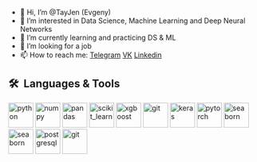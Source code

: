 - 👋 Hi, I’m @TayJen (Evgeny)
- 👀 I’m interested in Data Science, Machine Learning and Deep Neural Networks
- 🌱 I’m currently learning and practicing DS & ML
- 💞️ I’m looking for a job
- 📫 How to reach me:
  [Telegram](https://t.me/holy_guacamole0 "Telegram")
  [VK](https://vk.com/nobody_tayjen "VK")
  [Linkedin](https://www.linkedin.com/in/evgeny-taychinov/)

         
<h2> 🛠 &nbsp;Languages & Tools</h2>
<p align="left">
<img src="https://cdn.jsdelivr.net/gh/devicons/devicon/icons/python/python-original.svg" alt="python" width="50" height="50" />         
<img src="https://cdn.jsdelivr.net/gh/devicons/devicon/icons/numpy/numpy-original.svg" alt="numpy" width="50" height="50" /> 
<img src="https://cdn.jsdelivr.net/gh/devicons/devicon/icons/pandas/pandas-original.svg" alt="pandas" width="50" height="50" />
<img src="https://upload.wikimedia.org/wikipedia/commons/0/05/Scikit_learn_logo_small.svg" alt="scikit_learn" width="50" height="50"/>
<img src="https://res.cloudinary.com/crunchbase-production/image/upload/c_lpad,h_256,w_256,f_auto,q_auto:eco,dpr_1/vqzfmqnwwgfzcoc5r9dr" alt="xgboost" width="50" height="50" />
<img src="https://upload.wikimedia.org/wikipedia/commons/c/cc/CatBoostLogo.png" alt="git" width="50" height="50" />
<img src="https://upload.wikimedia.org/wikipedia/commons/thumb/a/ae/Keras_logo.svg/512px-Keras_logo.svg.png" alt="keras" width="50" height="50" />
<img src="https://cdn.jsdelivr.net/gh/devicons/devicon/icons/pytorch/pytorch-original.svg" alt="pytorch" width="50" height="50" />
<img src="https://upload.wikimedia.org/wikipedia/commons/thumb/8/84/Matplotlib_icon.svg/1200px-Matplotlib_icon.svg.png" alt="seaborn" width="50" height="50"/>
<img src="https://seaborn.pydata.org/_images/logo-mark-lightbg.svg" alt="seaborn" width="50" height="50"/>
<img src="https://cdn.jsdelivr.net/gh/devicons/devicon/icons/postgresql/postgresql-original.svg" alt="postgresql" width="50" height="50" />
<img src="https://cdn.jsdelivr.net/gh/devicons/devicon/icons/git/git-original.svg" alt="git" width="50" height="50" />
<!---<img src="https://shap.readthedocs.io/en/latest/_static/shap_logo_white.png" alt="shap" width="50" height="50" text="This is a sample image"/>

</p>

<!---
TayJen/TayJen is a ✨ special ✨ repository because its `README.md` (this file) appears on your GitHub profile.
You can click the Preview link to take a look at your changes.
--->
